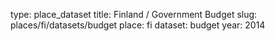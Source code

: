 type: place_dataset
title: Finland / Government Budget
slug: places/fi/datasets/budget
place: fi
dataset: budget
year: 2014
